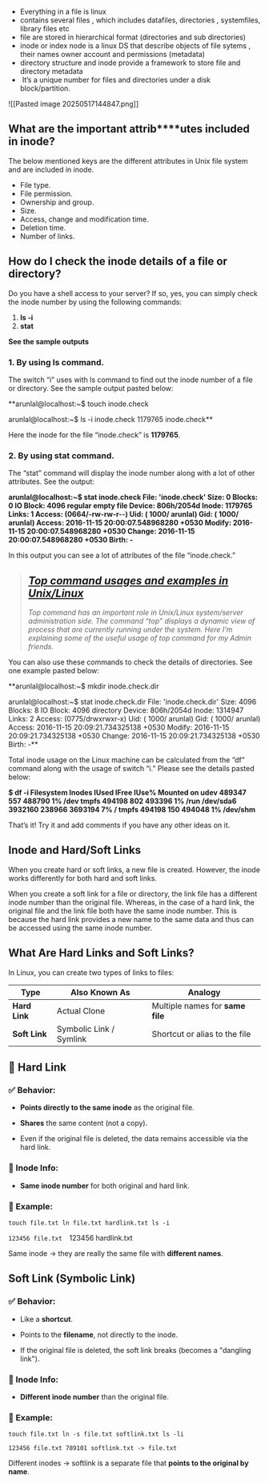 - Everything in a file is linux 
- contains several files , which includes datafiles, directories , systemfiles, library files etc
- file are stored in hierarchical format (directories and sub directories)
- inode or index node is a linux DS that describe objects of file sytems , their names owner account and permissions (metadata)
- directory structure and inode provide a framework to store file and directory metadata
-  It’s a unique number for files and directories under a disk block/partition.

![[Pasted image 20250517144847.png]]

## **What are the important** **attrib****utes** **included in inode?**

The below mentioned keys are the different attributes in Unix file system and are included in inode.

- File type.
- File permission.
- Ownership and group.
- Size.
- Access, change and modification time.
- Deletion time.
- Number of links.

## **How do I check the inode details of a file or directory?**

Do you have a shell access to your server? If so, yes, you can simply check the inode number by using the following commands:

1. **ls -i**
2. **stat**

**See the sample outputs**

### **1. By using ls command.**

The switch “i” uses with ls command to find out the inode number of a file or directory. See the sample output pasted below:

**arunlal@localhost:~$ touch inode.check

arunlal@localhost:~$ ls -i inode.check
1179765 inode.check**

Here the inode for the file “inode.check” is **1179765**.

### **2. By using stat command.**

The “stat” command will display the inode number along with a lot of other attributes. See the output:

**arunlal@localhost:~$ stat inode.check
  File: 'inode.check'
  Size: 0         	Blocks: 0          IO Block: 4096   regular empty file
Device: 806h/2054d	Inode: 1179765     Links: 1
Access: (0664/-rw-rw-r--)  Uid: ( 1000/ arunlal)   Gid: ( 1000/ arunlal)
Access: 2016-11-15 20:00:07.548968280 +0530
Modify: 2016-11-15 20:00:07.548968280 +0530
Change: 2016-11-15 20:00:07.548968280 +0530
 Birth: -**

In this output you can see a lot of attributes of the file “inode.check.”

> ## [_**Top command usages and examples in Unix/Linux**_](https://www.crybit.com/top-uses-of-top-command/)
> 
> _Top command has an important role in Unix/Linux system/server administration side. The command “top” displays a dynamic view of process that are currently running under the system. Here I’m explaining some of the useful usage of top command for my Admin friends._

You can also use these commands to check the details of directories. See one example pasted below:

**arunlal@localhost:~$ mkdir inode.check.dir

arunlal@localhost:~$ stat inode.check.dir
  File: 'inode.check.dir'
  Size: 4096      	Blocks: 8          IO Block: 4096   directory
Device: 806h/2054d	Inode: 1314947     Links: 2
Access: (0775/drwxrwxr-x)  Uid: ( 1000/ arunlal)   Gid: ( 1000/ arunlal)
Access: 2016-11-15 20:09:21.734325138 +0530
Modify: 2016-11-15 20:09:21.734325138 +0530
Change: 2016-11-15 20:09:21.734325138 +0530
 Birth: -**

Total inode usage on the Linux machine can be calculated from the ”df” command along with the usage of switch “i.” Please see the details pasted below:

**$ df -i
Filesystem      Inodes  IUsed   IFree IUse% Mounted on
udev            489347    557  488790    1% /dev
tmpfs           494198    802  493396    1% /run
/dev/sda6      3932160 238966 3693194    7% /
tmpfs           494198    150  494048    1% /dev/shm**

That’s it! Try it and add comments if you have any other ideas on it.

## Inode and Hard/Soft Links

When you create hard or soft links, a new file is created. However, the inode works differently for both hard and soft links. 

When you create a soft link for a file or directory, the link file has a different inode number than the original file. Whereas, in the case of a hard link, the original file and the link file both have the same inode number. This is because the hard link provides a new name to the same data and thus can be accessed using the same inode number.


## What Are Hard Links and Soft Links?

In Linux, you can create two types of links to files:

|Type|Also Known As|Analogy|
|---|---|---|
|**Hard Link**|Actual Clone|Multiple names for **same file**|
|**Soft Link**|Symbolic Link / Symlink|Shortcut or alias to the file|
## 🔗 Hard Link

### ✅ Behavior:

- **Points directly to the same inode** as the original file.
    
- **Shares** the same content (not a copy).
    
- Even if the original file is deleted, the data remains accessible via the hard link.

### 📌 Inode Info:

- **Same inode number** for both original and hard link.
### 📁 Example:

`touch file.txt ln file.txt hardlink.txt ls -i`

`123456 file.txt 
`123456 hardlink.txt

Same inode → they are really the same file with **different names**.

## Soft Link (Symbolic Link)

### ✅ Behavior:

- Like a **shortcut**.
    
- Points to the **filename**, not directly to the inode.
    
- If the original file is deleted, the soft link breaks (becomes a "dangling link").
    
### 📌 Inode Info:

- **Different inode number** than the original file.
    
### 📁 Example:

`touch file.txt ln -s file.txt softlink.txt ls -li`

`123456 file.txt 789101 softlink.txt -> file.txt`

Different inodes → softlink is a separate file that **points to the original by name**.